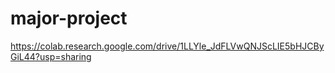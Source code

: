# major-project
https://colab.research.google.com/drive/1LLYle_JdFLVwQNJScLIE5bHJCByGiL44?usp=sharing
